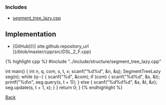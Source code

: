 

### Includes

- [segment_tree_lazy.cpp](../include/structure/segment_tree_lazy)

## Implementation

- [GitHub]({{ site.github.repository_url }}/blob/master/cpp/src/DSL_2_F.cpp)

{% highlight cpp %}
#include "../include/structure/segment_tree_lazy.cpp"

int main() {
  int n, q, com, s, t, x;
  scanf("%d%d", &n, &q);
  SegmentTreeLazy<RangeUpdate> seg(n);
  while (q--) {
    scanf("%d", &com);
    if (com) {
      scanf("%d%d", &s, &t);
      printf("%d\n", seg.query(s, t + 1));
    }
    else {
      scanf("%d%d%d", &s, &t, &x);
      seg.update(s, t + 1, x);
    }
  }
  return 0;
}
{% endhighlight %}

[Back](..)
